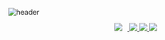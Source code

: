 ![header](https://capsule-render.vercel.app/api?type=waving&color=auto&height=300&section=header&text=Welcome!%20&fontSize=90&animation=fadeIn&fontAlignY=38&desc=LeeYunseol's%20GitHub%20Profile%20!&descAlignY=51&descAlign=62)

<p align='center'>
    <a href="https://github.com/winston1214/winston1214/blob/master/CV/Resume%20YOUNGMIN%20KIM.pdf">
        <img 
             src="https://img.shields.io/badge/CV-black?&logo=Sketch#F7B500&logoColor=white&link=https://github.com/winston1214/winston1214/blob/master/CV/Resume%20YOUNGMIN%20KIM.pdf"
                                   style="height : auto; margin-left : 10px; margin-right : 10px;"/>
    </a>
    <a href='https://github.com/winston1214/My_paper'>
        <img src='https://img.shields.io/badge/My Paper-yellow?&logo=Paddy-Power#004833&link=https://github.com/winston1214/My_paper'/>
    </a>
    <a href='https://bigdata-analyst.tistory.com/'>
        <img
             src='http://img.shields.io/badge/-Tech%20blog-black?&logo=T-Mobile#E20074&link=https://bigdata-analyst.tistory.com/'/>
    </a>
    <a href='mailto:winston121497@gmail.com'>
        <img src='https://img.shields.io/badge/Gmail-d14836?&logo=Gmail&logoColor=white&link=mailto:winston121497@gmail.com'/>
    </a>

</p>
